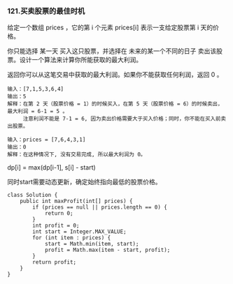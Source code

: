 

### 121.买卖股票的最佳时机

给定一个数组 prices ，它的第 i 个元素 prices[i] 表示一支给定股票第 i 天的价格。

你只能选择 某一天 买入这只股票，并选择在 未来的某一个不同的日子 卖出该股票。设计一个算法来计算你所能获取的最大利润。

返回你可以从这笔交易中获取的最大利润。如果你不能获取任何利润，返回 0 。

```
输入：[7,1,5,3,6,4]
输出：5
解释：在第 2 天（股票价格 = 1）的时候买入，在第 5 天（股票价格 = 6）的时候卖出，最大利润 = 6-1 = 5 。
     注意利润不能是 7-1 = 6, 因为卖出价格需要大于买入价格；同时，你不能在买入前卖出股票。
```

```
输入：prices = [7,6,4,3,1]
输出：0
解释：在这种情况下, 没有交易完成, 所以最大利润为 0。
```

dp[i] = max(dp[i-1], s[i] - start)

同时start需要动态更新，确定始终指向最低的股票价格。


```
class Solution {
    public int maxProfit(int[] prices) {
        if (prices == null || prices.length == 0) {
            return 0;
        }
        int profit = 0;
        int start = Integer.MAX_VALUE;
        for (int item : prices) {
            start = Math.min(item, start);
            profit = Math.max(item - start, profit);
        }
        return profit;
    }
}
```
